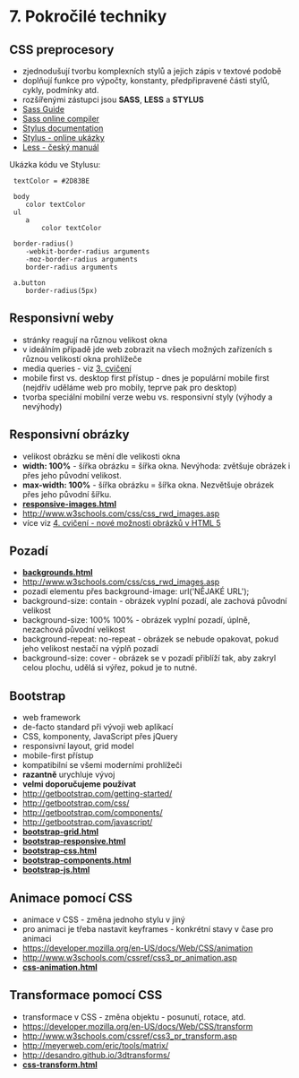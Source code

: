 # 7. Pokročilé techniky

## CSS preprocesory
 * zjednodušují tvorbu komplexních stylů a jejich zápis v textové podobě
 * doplňují funkce pro výpočty, konstanty, předpřipravené části stylů, cykly, podmínky atd.
 * rozšířenými zástupci jsou **SASS**, **LESS** a **STYLUS**
 * [Sass Guide](http://sass-lang.com/guide)
 * [Sass online compiler](http://beautifytools.com/scss-compiler.php)
 * [Stylus documentation](https://learnboost.github.io/stylus/)
 * [Stylus - online ukázky](https://learnboost.github.io/stylus/try.html)
 * [Less - český manuál](http://www.lesscss.cz/)

Ukázka kódu ve Stylusu:

```stylus
 textColor = #2D83BE

 body
    color textColor
 ul
    a
        color textColor

 border-radius()
    -webkit-border-radius arguments
    -moz-border-radius arguments
    border-radius arguments

 a.button
    border-radius(5px)
```

## Responsivní weby

* stránky reagují na různou velikost okna
* v ideálním případě jde web zobrazit na všech možných zařízeních s různou velikostí okna prohlížeče
* media queries - viz [3. cvičení](../03-css-uvod#media)
* mobile first vs. desktop first přístup - dnes je populární mobile first (nejdřív uděláme web pro mobily, teprve pak pro desktop)
* tvorba speciální mobilní verze webu vs. responsivní styly (výhody a nevýhody)


## Responsivní obrázky

* velikost obrázku se mění dle velikosti okna
* **width: 100%** - šířka obrázku = šířka okna. Nevýhoda: zvětšuje obrázek i přes jeho původní velikost.
* **max-width: 100%** - šířka obrázku = šířka okna. Nezvětšuje obrázek přes jeho původní šířku.
* **[responsive-images.html](./responsive-images.html)**
* http://www.w3schools.com/css/css_rwd_images.asp
* více viz [4. cvičení - nové možnosti obrázků v HTML 5](../05-multimedia#nové-možnosti-obrázků-v-html-5)

## Pozadí

* **[backgrounds.html](./backgrounds.html)**
* http://www.w3schools.com/css/css_rwd_images.asp
* pozadí elementu přes background-image: url('NĚJAKÉ URL');
* background-size: contain - obrázek vyplní pozadí, ale zachová původní velikost
* background-size: 100% 100% - obrázek vyplní pozadí, úplně, nezachová původní velikost
* background-repeat: no-repeat - obrázek se nebude opakovat, pokud jeho velikost nestačí na výplň pozadí
* background-size: cover - obrázek se v pozadí přiblíží tak, aby zakryl celou plochu, udělá si výřez, pokud je to nutné.


## Bootstrap

* web framework
* de-facto standard při vývoji web aplikací
* CSS, komponenty, JavaScript přes jQuery
* responsivní layout, grid model
* mobile-first přístup
* kompatibilní se všemi moderními prohlížeči
* **razantně** urychluje vývoj
* **velmi doporučujeme používat**
* http://getbootstrap.com/getting-started/
* http://getbootstrap.com/css/
* http://getbootstrap.com/components/
* http://getbootstrap.com/javascript/
* **[bootstrap-grid.html](./bootstrap-grid.html)**
* **[bootstrap-responsive.html](./bootstrap-responsive.html)**
* **[bootstrap-css.html](./bootstrap-css.html)**
* **[bootstrap-components.html](./bootstrap-components.html)**
* **[bootstrap-js.html](./bootstrap-js.html)**

## Animace pomocí CSS

* animace v CSS - změna jednoho stylu v jiný
* pro animaci je třeba nastavit keyframes - konkrétní stavy v čase pro animaci
* https://developer.mozilla.org/en-US/docs/Web/CSS/animation
* http://www.w3schools.com/cssref/css3_pr_animation.asp
* **[css-animation.html](./css-animation.html)**

## Transformace pomocí CSS

* transformace v CSS - změna objektu - posunutí, rotace, atd.
* https://developer.mozilla.org/en-US/docs/Web/CSS/transform
* http://www.w3schools.com/cssref/css3_pr_transform.asp
* http://meyerweb.com/eric/tools/matrix/
* http://desandro.github.io/3dtransforms/
* **[css-transform.html](./css-transform.html)**


